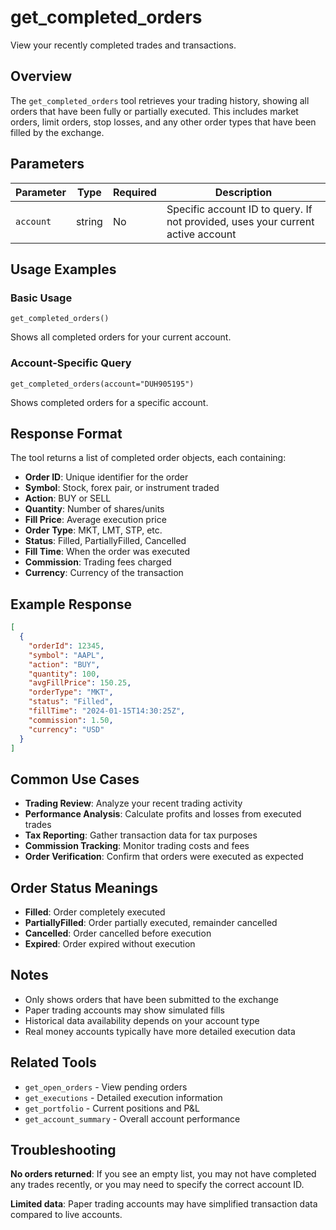# get_completed_orders

View your recently completed trades and transactions.

## Overview

The `get_completed_orders` tool retrieves your trading history, showing all orders that have been fully or partially executed. This includes market orders, limit orders, stop losses, and any other order types that have been filled by the exchange.

## Parameters

| Parameter | Type | Required | Description |
|-----------|------|----------|-------------|
| `account` | string | No | Specific account ID to query. If not provided, uses your current active account |

## Usage Examples

### Basic Usage
```
get_completed_orders()
```
Shows all completed orders for your current account.

### Account-Specific Query
```
get_completed_orders(account="DUH905195")
```
Shows completed orders for a specific account.

## Response Format

The tool returns a list of completed order objects, each containing:

- **Order ID**: Unique identifier for the order
- **Symbol**: Stock, forex pair, or instrument traded
- **Action**: BUY or SELL
- **Quantity**: Number of shares/units
- **Fill Price**: Average execution price
- **Order Type**: MKT, LMT, STP, etc.
- **Status**: Filled, PartiallyFilled, Cancelled
- **Fill Time**: When the order was executed
- **Commission**: Trading fees charged
- **Currency**: Currency of the transaction

## Example Response

```json
[
  {
    "orderId": 12345,
    "symbol": "AAPL",
    "action": "BUY",
    "quantity": 100,
    "avgFillPrice": 150.25,
    "orderType": "MKT",
    "status": "Filled",
    "fillTime": "2024-01-15T14:30:25Z",
    "commission": 1.50,
    "currency": "USD"
  }
]
```

## Common Use Cases

- **Trading Review**: Analyze your recent trading activity
- **Performance Analysis**: Calculate profits and losses from executed trades
- **Tax Reporting**: Gather transaction data for tax purposes
- **Commission Tracking**: Monitor trading costs and fees
- **Order Verification**: Confirm that orders were executed as expected

## Order Status Meanings

- **Filled**: Order completely executed
- **PartiallyFilled**: Order partially executed, remainder cancelled
- **Cancelled**: Order cancelled before execution
- **Expired**: Order expired without execution

## Notes

- Only shows orders that have been submitted to the exchange
- Paper trading accounts may show simulated fills
- Historical data availability depends on your account type
- Real money accounts typically have more detailed execution data

## Related Tools

- `get_open_orders` - View pending orders
- `get_executions` - Detailed execution information
- `get_portfolio` - Current positions and P&L
- `get_account_summary` - Overall account performance

## Troubleshooting

**No orders returned**: If you see an empty list, you may not have completed any trades recently, or you may need to specify the correct account ID.

**Limited data**: Paper trading accounts may have simplified transaction data compared to live accounts.
